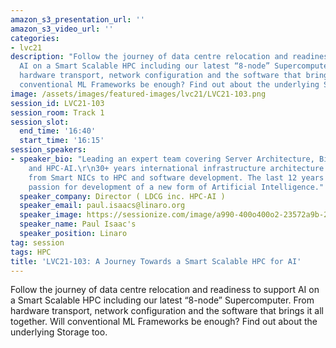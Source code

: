 ```yaml
---
amazon_s3_presentation_url: ''
amazon_s3_video_url: ''
categories:
- lvc21
description: "Follow the journey of data centre relocation and readiness to support
  AI on a Smart Scalable HPC including our latest “8-node” Supercomputer.\r\nFrom
  hardware transport, network configuration and the software that brings it all together.\r\nWill
  conventional ML Frameworks be enough? Find out about the underlying Storage too."
image: /assets/images/featured-images/lvc21/LVC21-103.png
session_id: LVC21-103
session_room: Track 1
session_slot:
  end_time: '16:40'
  start_time: '16:15'
session_speakers:
- speaker_bio: "Leading an expert team covering Server Architecture, BigData, Cloud
    and HPC-AI.\r\n30+ years international infrastructure architecture experience
    from Smart NICs to HPC and software development. The last 12 years exploring his
    passion for development of a new form of Artificial Intelligence."
  speaker_company: Director ( LDCG inc. HPC-AI )
  speaker_email: paul.isaacs@linaro.org
  speaker_image: https://sessionize.com/image/a990-400o400o2-23572a9b-2ecb-43f5-ad02-ff86dfd5b8e0.jpg
  speaker_name: Paul Isaac's
  speaker_position: Linaro
tag: session
tags: HPC
title: 'LVC21-103: A Journey Towards a Smart Scalable HPC for AI'
---
```


Follow the journey of data centre relocation and readiness to support AI on a Smart Scalable HPC including our latest “8-node” Supercomputer.
From hardware transport, network configuration and the software that brings it all together.
Will conventional ML Frameworks be enough? Find out about the underlying Storage too.